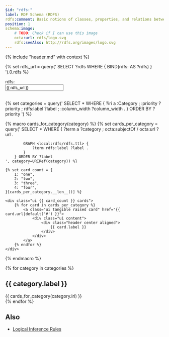 ```yaml
---
$id: "rdfs:"
label: RDF Schema (RDFS)
rdfs:comment: Basic notions of classes, properties, and relations between them.
position: 1
schema:image:
    # TODO: Check if I can use this image
    octa:url: rdfs/logo.svg
    rdfs:seeAlso: http://rdfs.org/images/logo.svg
---
```


<style>
.ui.tangible.card,
a.ui.card:hover,
.ui.link.card:hover,
.ui.cards a.card:hover,
.ui.link.cards .card:hover {
    background: url(backgrounds/classy_fabric/classy_fabric/classy_fabric.png);
}

.ui.tangible.card .content .header {
    color: white;
}

a.ui.tangible.card {
    padding-bottom: 36px;
    padding-top: 36px;
}
</style>


{% include "header.md" with context %}


{% set rdfs_url = query('
    SELECT ?rdfs WHERE {
        BIND(rdfs: AS ?rdfs)
    }
').0.rdfs %}

<div class="ui container">
    <div class="ui large fluid action labeled input">
      <div class="ui label">
        rdfs:
      </div>
      <input readonly type="text" placeholder="" value="{{ rdfs_url }}">
      <a class="ui green button" href="{{ rdfs_url }}">
        <i class="external alternate icon"></i>
      </a>
    </div>
</div>

<br/>

{% set categories = query('
    SELECT * WHERE {
        ?iri
            a :Category ;
            :priority ?priority ;
            rdfs:label ?label ;
            :column_width ?column_width .
    } ORDER BY ?priority
') %}

{% macro cards_for_category(category) %}
    {% set cards_per_category = query('
        SELECT * WHERE {
            ?term
                a ?category ;
                octa:subjectOf / octa:url ?url .
            
            GRAPH <local:rdfs/rdfs.ttl> {
                ?term rdfs:label ?label .
            }
        } ORDER BY ?label
    ', category=URIRef(category)) %}
    
    {% set card_count = {
        1: "one",
        2: "two",
        3: "three",
        4: "four",
    }[cards_per_category.__len__()] %}

    <div class="ui {{ card_count }} cards">
        {% for card in cards_per_category %}
            <a class="ui tangible raised card" href="{{ card.url|default('#') }}">
                <div class="ui content">
                    <div class="header center aligned">
                        {{ card.label }}
                    </div>
                </div>
            </a>
        {% endfor %}
    </div>
{% endmacro %}

<div class="ui grid">
    {% for category in categories %}
    <div class="{{ category.column_width }} wide column">
        <h2>{{ category.label }}</h2>
        {{ cards_for_category(category.iri) }}
    </div>
    {% endfor %}
</div>

## Also

- [Logical Inference Rules](/rdfs/inference/)
